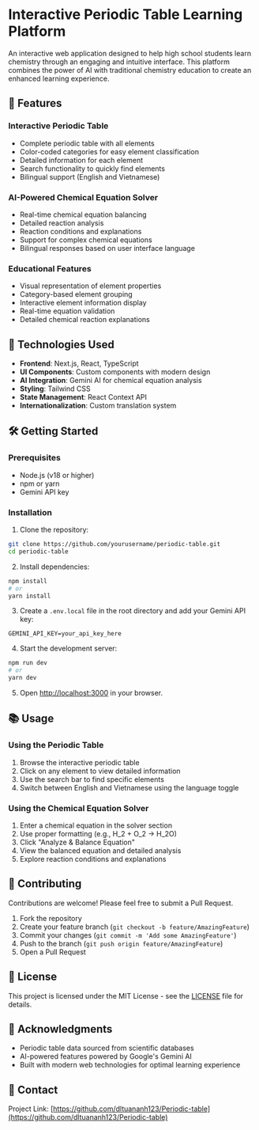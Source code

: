 # Interactive Periodic Table Learning Platform

An interactive web application designed to help high school students learn chemistry through an engaging and intuitive interface. This platform combines the power of AI with traditional chemistry education to create an enhanced learning experience.

## 🌟 Features

### Interactive Periodic Table

- Complete periodic table with all elements
- Color-coded categories for easy element classification
- Detailed information for each element
- Search functionality to quickly find elements
- Bilingual support (English and Vietnamese)

### AI-Powered Chemical Equation Solver

- Real-time chemical equation balancing
- Detailed reaction analysis
- Reaction conditions and explanations
- Support for complex chemical equations
- Bilingual responses based on user interface language

### Educational Features

- Visual representation of element properties
- Category-based element grouping
- Interactive element information display
- Real-time equation validation
- Detailed chemical reaction explanations

## 🚀 Technologies Used

- **Frontend**: Next.js, React, TypeScript
- **UI Components**: Custom components with modern design
- **AI Integration**: Gemini AI for chemical equation analysis
- **Styling**: Tailwind CSS
- **State Management**: React Context API
- **Internationalization**: Custom translation system

## 🛠️ Getting Started

### Prerequisites

- Node.js (v18 or higher)
- npm or yarn
- Gemini API key

### Installation

1. Clone the repository:

```bash
git clone https://github.com/yourusername/periodic-table.git
cd periodic-table
```

2. Install dependencies:

```bash
npm install
# or
yarn install
```

3. Create a `.env.local` file in the root directory and add your Gemini API key:

```
GEMINI_API_KEY=your_api_key_here
```

4. Start the development server:

```bash
npm run dev
# or
yarn dev
```

5. Open [http://localhost:3000](http://localhost:3000) in your browser.

## 📚 Usage

### Using the Periodic Table

1. Browse the interactive periodic table
2. Click on any element to view detailed information
3. Use the search bar to find specific elements
4. Switch between English and Vietnamese using the language toggle

### Using the Chemical Equation Solver

1. Enter a chemical equation in the solver section
2. Use proper formatting (e.g., H_2 + O_2 -> H_2O)
3. Click "Analyze & Balance Equation"
4. View the balanced equation and detailed analysis
5. Explore reaction conditions and explanations

## 🤝 Contributing

Contributions are welcome! Please feel free to submit a Pull Request.

1. Fork the repository
2. Create your feature branch (`git checkout -b feature/AmazingFeature`)
3. Commit your changes (`git commit -m 'Add some AmazingFeature'`)
4. Push to the branch (`git push origin feature/AmazingFeature`)
5. Open a Pull Request

## 📝 License

This project is licensed under the MIT License - see the [LICENSE](LICENSE) file for details.

## 🙏 Acknowledgments

- Periodic table data sourced from scientific databases
- AI-powered features powered by Google's Gemini AI
- Built with modern web technologies for optimal learning experience

## 📧 Contact

Project Link: [https://github.com/dltuananh123/Periodic-table](https://github.com/dltuananh123/Periodic-table)
